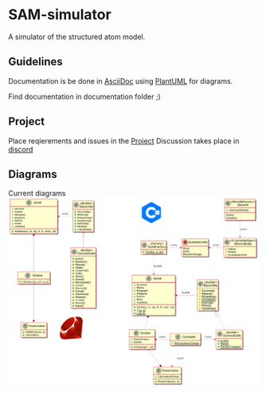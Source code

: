 # SAM-simulator

A simulator of the structured atom model.

## Guidelines

Documentation is be done in [AsciiDoc](docs.asciidoctor.org/asciidoc/latest/syntax-quick-reference/) using [PlantUML](www.plantuml.com) for diagrams.

Find documentation in documentation folder ;)

## Project

Place reqierements and issues in the [Project](https://github.com/MopcSolutions/structured-atom-model-simulator/projects/1)
Discussion takes place in [discord](https://discord.gg/NKTX5ufP9p)

## Diagrams

Current diagrams
![ruby classes](./documentation/img/readme.md.png)
